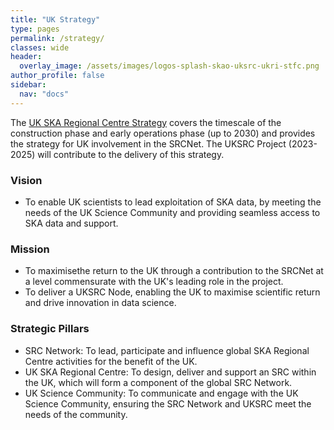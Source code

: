 ```yaml
---
title: "UK Strategy"
type: pages
permalink: /strategy/
classes: wide
header:
  overlay_image: /assets/images/logos-splash-skao-uksrc-ukri-stfc.png
author_profile: false
sidebar: 
  nav: "docs"
---
```

The [UK SKA Regional Centre Strategy](https://www.ukri.org/wp-content/uploads/2022/04/STFC-220422-Funding-Opp-UKSKARegionalCentre2022-UKSRCStrategy.pdf) covers the timescale of the construction phase and early operations phase (up to 2030) and provides the strategy for UK involvement in the SRCNet. The UKSRC Project (2023-2025) will contribute to the delivery of this strategy. 


### Vision ###
* To enable UK scientists to lead exploitation of SKA data, by meeting the needs of the UK Science Community and providing seamless access to SKA data and support.
### Mission ###
* To maximisethe return to the UK through a contribution to the SRCNet at a level commensurate with the UK's leading role in the project.
* To deliver a UKSRC Node, enabling the UK to maximise scientific return and drive innovation in data science. 
### Strategic Pillars ###
* SRC Network: To lead, participate and influence global SKA Regional Centre activities for the benefit of the UK.
* UK SKA Regional Centre: To design, deliver and support an SRC within the UK, which will form a component of the global SRC Network.
* UK Science Community: To communicate and engage with the UK Science Community, ensuring the SRC Network and UKSRC meet the needs of the community.
